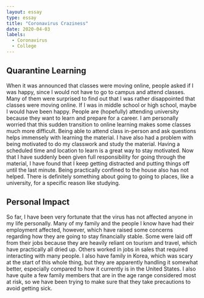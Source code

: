 ```yaml
---
layout: essay
type: essay
title: "Coronavirus Craziness"
date: 2020-04-03
labels:
  - Coronavirus
  - College 
---
```


## Quarantine Learning
When it was announced that classes were moving online, people asked if I was happy, since I would not have to go to campus and attend classes. Many of them were surprised to find out that I was rather disappointed that classes were moving online. If I was in middle school or high school, maybe I would have been happy. People are (hopefully) attending university because they want to learn and prepare for a career. I am personally worried that this sudden transition to online learning makes some classes much more difficult. Being able to attend class in-person and ask questions helps immensely with learning the material. I have also had a problem with being motivated to do my classwork and study the material. Having a scheduled time and location to learn is a great way to stay motivated. Now that I have suddenly been given full responsibility for going through the material, I have found that I keep getting distracted and putting things off until the last minute. Being practically confined to the house also has not helped. There is definitely something about going to going to places, like a university, for a specific reason like studying.

## Personal Impact 
So far, I have been very fortunate that the virus has not affected anyone in my life personally. Many of my family and the people I know have had their employment affected, however, which have raised some concerns regarding how they are going to stay financially stable. Some were laid off from their jobs because they are heavily reliant on tourism and travel, which have practically all dried up. Others worked in jobs in sales that required interacting with many people. I also have family in Korea, which was scary at the start of this whole thing, but they are apparently handling it somewhat better, especially compared to how it currently is in the United States. I also have quite a few family members that are in the age range considered most at risk, so we have been trying to make sure that they take precautions to avoid getting sick.